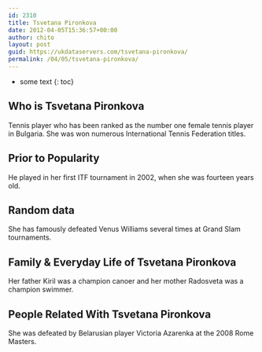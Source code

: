 ```yaml
---
id: 2310
title: Tsvetana Pironkova
date: 2012-04-05T15:36:57+00:00
author: chito
layout: post
guid: https://ukdataservers.com/tsvetana-pironkova/
permalink: /04/05/tsvetana-pironkova/
---
```


* some text
{: toc}
          
          
## Who is  Tsvetana Pironkova
                  
                  
                  
Tennis player who has been ranked as the number one female tennis player in Bulgaria. She was won numerous International Tennis Federation titles.
                  
                
                
                
## Prior to Popularity 
                  
                  
                  
He played in her first ITF tournament in 2002, when she was fourteen years old.
                  
                
                
                
## Random data 
                  
                  
                  
She has famously defeated Venus Williams several times at Grand Slam tournaments.
                  
                
                
                
## Family & Everyday Life of Tsvetana Pironkova
                  
                  
                  
Her father Kiril was a champion canoer and her mother Radosveta was a champion swimmer.
                  
                
                
                
## People Related With  Tsvetana Pironkova
                  
                  
                  
She was defeated by Belarusian player Victoria Azarenka at the 2008 Rome Masters.
                  
                
              
            
          
          
          
    
    
  
